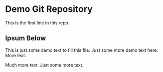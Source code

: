 # Demo Git Repository

This is the first line in this repo.

## Ipsum Below

This is just some demo text to fill this file.
Just some more demo text here.
More text.


Much more text.
Just some more text.

